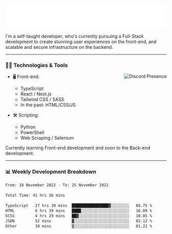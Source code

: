 <img src="assets/wave.svg" alt=":wave:" />

I'm a self-taught developer, who's currently pursuing a Full-Stack development to create stunning user experiences on the front-end, and scalable and secure infrastructure on the backend.

---

### 🧑‍💻 Technologies & Tools

<a href="https://discord.com/users/414304208649453568" target="_blank" rel="nofollow">
   <img src="https://lanyard-profile-readme.vercel.app/api/414304208649453568?idleMessage=Probably%20doing%20something%20else..." alt="Discord Presence" align="right">
</a>

- 🖥️ Front-end:

  - TypeScript
  - React / Next.js
  - Tailwind CSS / SASS
  - In the past: HTML/CSS/JS

- 🛠 Scripting:

  - Python
  - PowerShell
  - Web Scraping / Selenium

Currently learning Front-end development and soon to the Back-end development.

---

### 📊 Weekly Development Breakdown

<!-- ![ccrsxx's GitHub Stats](https://github-readme-stats.vercel.app/api?username=ccrsxx&count_private=true&theme=tokyonight) -->
<!-- ![ccrsxx's Top Langs](https://github-readme-stats.vercel.app/api/top-langs/?username=ccrsxx&hide=lua,java,html&theme=tokyonight) -->

<!--START_SECTION:waka-->

```text
From: 18 November 2022 - To: 25 November 2022

Total Time: 41 hrs 26 mins

TypeScript   27 hrs 39 mins  ████████████████▓░░░░░░░░   66.75 %
HTML         6 hrs 39 mins   ████░░░░░░░░░░░░░░░░░░░░░   16.09 %
SCSS         4 hrs 29 mins   ██▓░░░░░░░░░░░░░░░░░░░░░░   10.85 %
JSON         52 mins         ▓░░░░░░░░░░░░░░░░░░░░░░░░   02.12 %
Other        30 mins         ▒░░░░░░░░░░░░░░░░░░░░░░░░   01.22 %
```

<!--END_SECTION:waka-->
